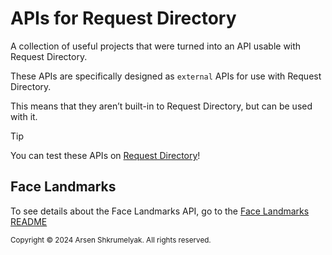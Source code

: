 # APIs for Request Directory

A collection of useful projects that were turned into an API usable with Request Directory.

These APIs are specifically designed as `external` APIs for use with Request Directory.

This means that they aren’t built-in to Request Directory, but can be used with it.

> [!TIP]
> 
> You can test these APIs on [Request Directory](https://request.directory)!

## Face Landmarks

To see details about the Face Landmarks API, go to the [Face Landmarks README](./facelandmarks/README.md)

<sub>Copyright © 2024 Arsen Shkrumelyak. All rights reserved.</sub>